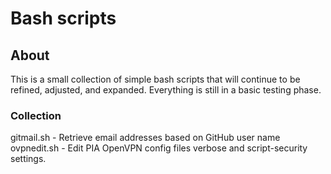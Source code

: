 # Bash scripts 
## About
This is a small collection of simple bash scripts that will continue to be refined, adjusted, and expanded.
Everything is still in a basic testing phase.
### Collection
gitmail.sh  -   Retrieve email addresses based on GitHub user name  
ovpnedit.sh -   Edit PIA OpenVPN config files verbose and script-security settings.
